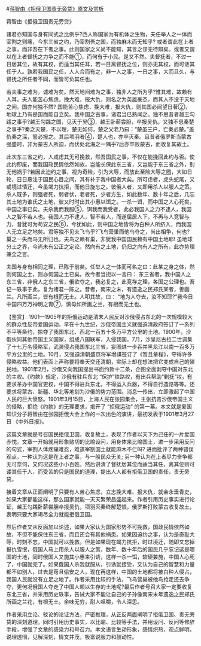 #[蒋智由《拒俄卫国责无旁贷》原文及赏析](https://www.vrrw.net/wx/10218.html)

蒋智由《拒俄卫国责无旁贷》

诸君亦知国与身有同式之比例乎?西人称国家为有机体之生物，夫任举人之一体而宰割之则痛，今东三省之约，乃宰割吾之国，而独麻木而无知乎? 或者谓此在上者之事，而非吾在下者之事。此则国家之义尚不能知，其言之谬无待辩矣。或者又谓以在上者督抚之力争之而不能①，而何有于小民。是又不然。夫督抚者，不过一日居其位，故有其权，而适当其任耳，若一日离督抚之位，则亦无其权，而可诿其任于人。孰若我国民之任，人人合而有之，非一人之事，一日之事，大而且久，与督抚之所任者不同，而皆可负其任也。

若夫事之难为，诚难为矣。然天地间难为之事，独非人之所为乎?惟其难，故赖有人耳。夫人能苦心焦虑，挽大难，报大仇，则名之为英雄豪杰，而其人不没于天地之间。国亦何独不然? 国能苦心焦虑，挽大难，报大仇，则其国必闻望日著②，地球上乃有是国而能自立矣。我中国之古事，诸君当已熟闻之。独不思昔者越王勾践之事乎?越王勾践之国，见灭于吴③，越王卧薪尝胆，卒报吴仇。又独不思秦楚之事乎?秦之灭楚，不以理，楚无如何，楚之父老乃曰：“楚虽三户，亡秦必楚。”盖仇秦之深，誓必报之。其后项羽者④，楚人也，亦卒灭秦。且昔者俄罗斯当蒙古强盛时，非为蒙古人所迫，而伏处北海之一隅乎?后亦卒败蒙古，而收复其故土。

此次东三省之约，人咸虑其无可挽救，然吾国民之事，不仅在能挽回此约与否。使此约即废，而我国政民情依然如故，岂能长保此东三省，又岂能于东三省之外，别无他祸乎?若因此迫约之事，视为奇险，引为大辱，而放此至险大辱之圈，大如日轮，日日悬注于国民心目之间，其有补于我中国者大矣。所可虑者，虎头蛇尾，又或境过情迁，今虽竭力抗拒，而他日旋忘之。彼俄人者，又即用杀人以服人之策。杀人既多，则强者死，弱者伏，老者死，少者方生，如此数年、数十年之后，几忘其土地为谁氏之土地，彼又时时出其小惠以饵之。一杀一饵，而中国之人心死矣，中国之事已矣。夫杀我而我服⑤，饵我而我受者，此必我国人之力不逮人，我国人之智不若人也。我国人力不逮人，智不若人，而遂屈居人下，不再与人竞智与力，昔犹可为苟安之民⑥，今犹如此，则中国之地皆将为白种人所挤入，而我国人无立足之地矣。君等独不见夫飞鸟乎?飞鸟营巢而他鸟夺之，尚出相争，何也?巢之一失而鸟无所归也。夫鸟之赖有巢，非犹我中国国民赖有中国土地耶! 虽地球分土之界，今尚未有公正之定论，然向有之土地，仍归之向有人之所有，此亦势理兼全之言。

夫国与身有相同之理，已陈于前矣。任举人之一体而可名之曰：此某之身之体，然则何国之土，则亦何国之土已矣。故今者当扼以一言曰： 东三省者，我中国人之东三省，非俄人之东三省，俄欲夺之，我必复之，此竞存之理，各国之公理也。吾记一轶事于此，复为诸君一陈之。昔者，南宋之末，有遗逸之民郑氏某者，善画兰。凡所画兰，皆有根而无土。人叩其故，曰： “地为人夺去，汝不知耶?”我今日中国四万万神明之胄⑦，慎毋如所画之兰，有根而无土也。



【鉴赏】 1901—1905年的拒俄运动是清末人民反对沙俄侵占东北的一次规模较大的群众性反帝爱国运动。早在十九世纪，沙俄帝国主义就强迫清政府签订了一系列不平等条约，掠夺了我国东北、西北一百五十多万平方公里的土地。1900年，沙俄伙同其他帝国主义国家，组成八国联军，入侵我国。7月，沙皇尼古拉二世调集了十七万名侵略军，武装侵占我国东北三省，妄图进一步吞并黑龙江以南一百多万平方公里的土地。10月，又强迫清朝盛京将军增祺签订了《暂且章程》，夺得许多侵略权益。他们表面上声称要将奉天交还清朝，实际上却在想法把它变成自己的殖民地。1901年2月，沙俄又向我国提出书面约款十二条，企图全面剥夺中国对东北的主权。《约款》规定，沙俄有驻兵东北 “保护”铁路权，有出兵帮助“剿抚”权，有要求革办中国官吏权，中国不得驻兵东北，不得运入兵器，不得自行造路等等。还要求将蒙古、新疆、华北等地划为沙俄的势力范围。消息一传出，立即激起了中国人民的巨大愤怒。1901年3月15日，上海人民在张园集会，主张抗击沙俄帝国主义的侵略，拒绝《约款》的无理要求，揭开了 “拒俄运动” 的第一幕。本文就是爱国知识分子蒋智由在张园拒俄大会上作的一次出色的演讲，最初发表于1901年3月27日 《中外日报》。

这篇文章就是号召国民拒俄卫国，收复故土，表现了作者以天下为己任的一片爱国赤忱。文章一开始就用形象贴切的比喻设问，用身体来比喻国土，进一步采用反问的句式，宰割人体疼痛难忍，难道宰割国土就能麻木不仁吗? 进而批评了两种错误观点，一种认为这是在上者之事，与一般民众无关; 另一种认为在上者尽力奋争都无可奈何，又何况这些小小百姓。然后讲清了督抚居其位而适当其任，离其位则可诿其任于人，而受苦的只是国民的道理，提出人人都有拒俄卫国的责任，责无旁贷。

接着文章从正面阐明了只要有人苦心焦虑，立志挽大难、报大仇，就会永垂青史，如果大家都能这样，那么国家就能一天天繁荣昌盛起来。作者引用历史事实进行论证，越王勾践卧薪尝胆卒报吴仇，项羽灭秦终解楚恨，俄罗斯打败蒙古收复故土，表明只要大家竭尽全力就能拒俄卫国。

然后作者又从反面加以论述，如果大家认为国家形势不可挽救，国政民情依然如故，不但不能保住东三省，而且还会有其他祸患。如果因迫约之事，认为是奇耻大辱，时刻不忘，中国就可以挽救。但是如果现在竭力抗拒，时过境迁，随即又忘掉报仇雪恨，俄国人马上用杀人以服人之策，数年、数十年后的国民几乎忘记这是哪国的土地，同时俄国人又施其小惠来引诱，这样一杀一饵，软硬兼施，中国人心死了，中国就完了。如果俄国人杀我就服从，引诱就接受，又认为自己的智慧和力量都不如别人，过去是苟且偷安之人，现在再这样，中国的土地都将被白种人侵占，我国人民就没有立足之地了。作者采用比较的手法，飞鸟营巢被他鸟抢走还去争夺，更何况俄国人夺走了中国人赖以生存的土地呢?最后作者号召大家一定要收复东北三省，并采用历史轶事，告诫大家不能让自己的子孙像南宋末年遗逸之民郑氏所画之兰花，有根无土。余味无穷，耐人咀嚼，令人深思。

作者采用立论、驳论的论证方法，严密推理，从正反两面阐明了拒俄卫国、责无旁贷的深刻道理。同时引用历史事实，以比喻、比较等手法，并用设问、反问等修辞手段，增强了文章的感染力和号召力。本文语言生动形象，感情炽热，观点鲜明，说理透彻，见解深刻，情文并茂，极富说服力和鼓动性。

